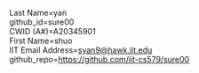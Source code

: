 Last Name=yan  
github_id=sure00  
CWID (A#)=A20345901  
First Name=shuo  
IIT Email Address=syan9@hawk.iit.edu  
github_repo=https://github.com/iit-cs579/sure00  